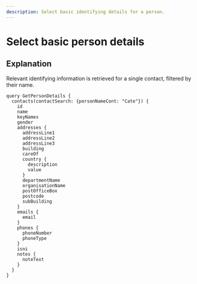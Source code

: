 ```yaml
---
description: Select basic identifying details for a person.
---
```


# Select basic person details

## Explanation

Relevant identifying information is retrieved for a single contact, filtered by their name.

```
query GetPersonDetails {
  contacts(contactSearch: {personNameCont: "Cate"}) {
    id
    name
    keyNames
    gender
    addresses {
      addressLine1
      addressLine2
      addressLine3
      building
      careOf
      country {
        description
        value
      }
      departmentName
      organisationName
      postOfficeBox
      postcode
      subBuilding
    }
    emails {
      email
    }
    phones {
      phoneNumber
      phoneType
    }
    isni
    notes {
      noteText
    }
  }
}
```

